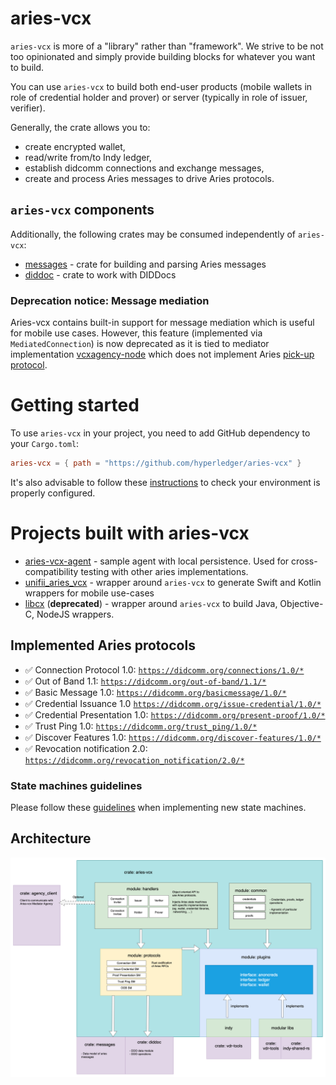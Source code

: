 # aries-vcx
`aries-vcx` is more of a "library" rather than "framework". We strive to be not too 
opinionated and simply provide building blocks for whatever you want to build. 

You can use `aries-vcx` to build both end-user products (mobile wallets in role of credential 
holder and prover) or server (typically in role of issuer, verifier). 

Generally, the crate allows you to:
- create encrypted wallet, 
- read/write from/to Indy ledger,
- establish didcomm connections and exchange messages,
- create and process Aries messages to drive Aries protocols.

## `aries-vcx` components
Additionally, the following crates may be consumed independently of `aries-vcx`:
- [messages](../messages) - crate for building and parsing Aries messages
- [diddoc](../diddoc) - crate to work with DIDDocs

### Deprecation notice: Message mediation
Aries-vcx contains built-in support for message mediation which is useful for mobile use cases. However,
this feature (implemented via `MediatedConnection`) is now deprecated as it is tied to mediator 
implementation [vcxagency-node](https://github.com/AbsaOSS/vcxagencynode) which does not implement
Aries [pick-up protocol](https://github.com/hyperledger/aries-rfcs/tree/main/features/0685-pickup-v2).

# Getting started
To use `aries-vcx` in your project, you need to add GitHub dependency to your `Cargo.toml`:
```toml
aries-vcx = { path = "https://github.com/hyperledger/aries-vcx" }
```
It's also advisable to follow these [instructions](TUTORIAL.md) to check your environment is properly configured.

# Projects built with aries-vcx
- [aries-vcx-agent](../agents/rust/aries-vcx-agent) - sample agent with local persistence. Used for cross-compatibility testing with other aries implementations. 
- [unifii_aries_vcx](../uniffi_aries_vcx) - wrapper around `aries-vcx` to generate Swift and Kotlin wrappers for mobile use-cases
- [libcx](../libvcx) (**deprecated**) - wrapper around `aries-vcx` to build Java, Objective-C, NodeJS wrappers. 

## Implemented Aries protocols
* ✅ Connection Protocol 1.0: [`https://didcomm.org/connections/1.0/*`](https://github.com/hyperledger/aries-rfcs/tree/master/features/0160-connection-protocol)
* ✅ Out of Band 1.1: [`https://didcomm.org/out-of-band/1.1/*`](https://github.com/hyperledger/aries-rfcs/blob/main/features/0434-outofband)
* ✅ Basic Message 1.0: [`https://didcomm.org/basicmessage/1.0/*`](https://github.com/hyperledger/aries-rfcs/tree/master/features/0095-basic-message)
* ✅ Credential Issuance 1.0 [`https://didcomm.org/issue-credential/1.0/*`](https://github.com/hyperledger/aries-rfcs/blob/master/features/0036-issue-credential)
* ✅ Credential Presentation 1.0: [`https://didcomm.org/present-proof/1.0/*`](https://github.com/hyperledger/aries-rfcs/tree/master/features/0037-present-proof)
* ✅ Trust Ping 1.0: [`https://didcomm.org/trust_ping/1.0/*`](https://github.com/hyperledger/aries-rfcs/blob/master/features/0048-trust-ping/README.md)
* ✅ Discover Features 1.0: [`https://didcomm.org/discover-features/1.0/*`](https://github.com/hyperledger/aries-rfcs/tree/master/features/0031-discover-features)
* ✅ Revocation notification 2.0: [`https://didcomm.org/revocation_notification/2.0/*`](https://github.com/hyperledger/aries-rfcs/tree/master/features/0031-discover-features)

### State machines guidelines
Please follow these [guidelines](./docs/guidelines.md) when implementing new state machines.

## Architecture 

<img alt="AriesVCX architecture diagram" src="../docs/architecture/architecture_230104_ariesvcx.png"/>

